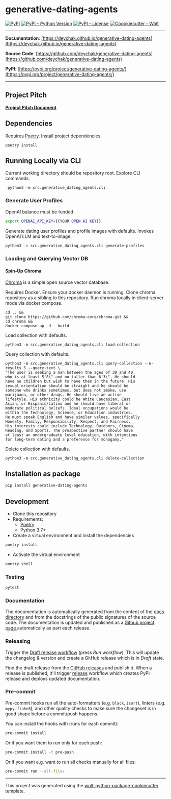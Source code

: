 # generative-dating-agents

[![PyPI](https://img.shields.io/pypi/v/generative-dating-agents?style=flat-square)](https://pypi.python.org/pypi/generative-dating-agents/)
[![PyPI - Python Version](https://img.shields.io/pypi/pyversions/generative-dating-agents?style=flat-square)](https://pypi.python.org/pypi/generative-dating-agents/)
[![PyPI - License](https://img.shields.io/pypi/l/generative-dating-agents?style=flat-square)](https://pypi.python.org/pypi/generative-dating-agents/)
[![Coookiecutter - Wolt](https://img.shields.io/badge/cookiecutter-Wolt-00c2e8?style=flat-square&logo=cookiecutter&logoColor=D4AA00&link=https://github.com/woltapp/wolt-python-package-cookiecutter)](https://github.com/woltapp/wolt-python-package-cookiecutter)


---

**Documentation**: [https://deychak.github.io/generative-dating-agents](https://deychak.github.io/generative-dating-agents)

**Source Code**: [https://github.com/deychak/generative-dating-agents](https://github.com/deychak/generative-dating-agents)

**PyPI**: [https://pypi.org/project/generative-dating-agents/](https://pypi.org/project/generative-dating-agents/)

---

## Project Pitch

[**Project Pitch Document**](https://docs.google.com/document/d/1Kpphmy4kd4oYcwwQcB1siQmqY4DT5f1P6Vu5Du9Mxj4/edit#heading=h.qfapgtxugnfr)

## Dependencies

Requires [Poetry](https://python-poetry.org/).
Install project dependencies.

```shell
poetry install
```

## Running Locally via CLI

Current working directory should be repository root.
Explore CLI commands.

```shell
 python3 -m src.generative_dating_agents.cli
```

### Generate User Profiles

OpenAI balance must be funded.

```sh
export OPENAI_API_KEY={{YOUR OPEN AI KEY}}
```

Generate dating user profiles and profile images with defaults.
Invokes OpenAI LLM and text-to-image.

```sh
python3 -m src.generative_dating_agents.cli generate-profiles
```

### Loading and Querying Vector DB

#### Spin-Up Chroma

[Chroma](https://docs.trychroma.com/usage-guide) is a simple open source vector database.

Requires Docker.
Ensure your docker daemon is running.
Clone chroma repository as a sibling to this repository.
Run chroma locally in client-server mode via docker compose.

```shell
cd .. &&
git clone https://github.com/chroma-core/chroma.git &&
cd chroma &&
docker-compose up -d --build
```

Load collection with defaults.

```shell
python3 -m src.generative_dating_agents.cli load-collection
```

Query collection with defaults.

```shell
python3 -m src.generative_dating_agents.cli query-collection --n-results 5 --query-text \
"The user is seeking a man between the ages of 30 and 40,
who is at least 5'8\" and no taller than 6'3\". He should
have no children but wish to have them in the future. His
sexual orientation should be straight and he should be
someone who drinks sometimes, but does not smoke, use
marijuana, or other drugs. He should live an active
lifestyle. His ethnicity could be White Caucasian, East
Asian, or Hispanic/Latino and he should have liberal or
moderate political beliefs. Ideal occupations would be
within the Technology, Science, or Education industries.
He must speak English and have similar values, specifically
Honesty, Family, Responsibility, Respect, and Fairness.
His interests could include Technology, Outdoors, Cinema,
Reading, and Sports. The prospective partner should have
at least an undergraduate level education, with intentions
for long-term dating and a preference for monogamy."
```

Delete collection with defaults.

```shell
python3 -m src.generative_dating_agents.cli delete-collection
```

## Installation as package

```sh
pip install generative-dating-agents
```

## Development

* Clone this repository
* Requirements:
  * [Poetry](https://python-poetry.org/)
  * Python 3.7+
* Create a virtual environment and install the dependencies

```sh
poetry install
```

* Activate the virtual environment

```sh
poetry shell
```

### Testing

```sh
pytest
```

### Documentation

The documentation is automatically generated from the content of the [docs directory](./docs) and from the docstrings
 of the public signatures of the source code. The documentation is updated and published as a [Github project page
 ](https://pages.github.com/) automatically as part each release.

### Releasing

Trigger the [Draft release workflow](https://github.com/deychak/generative-dating-agents/actions/workflows/draft_release.yml)
(press _Run workflow_). This will update the changelog & version and create a GitHub release which is in _Draft_ state.

Find the draft release from the
[GitHub releases](https://github.com/deychak/generative-dating-agents/releases) and publish it. When
 a release is published, it'll trigger [release](https://github.com/deychak/generative-dating-agents/blob/master/.github/workflows/release.yml) workflow which creates PyPI
 release and deploys updated documentation.

### Pre-commit

Pre-commit hooks run all the auto-formatters (e.g. `black`, `isort`), linters (e.g. `mypy`, `flake8`), and other quality
 checks to make sure the changeset is in good shape before a commit/push happens.

You can install the hooks with (runs for each commit):

```sh
pre-commit install
```

Or if you want them to run only for each push:

```sh
pre-commit install -t pre-push
```

Or if you want e.g. want to run all checks manually for all files:

```sh
pre-commit run --all-files
```

---

This project was generated using the [wolt-python-package-cookiecutter](https://github.com/woltapp/wolt-python-package-cookiecutter) template.
